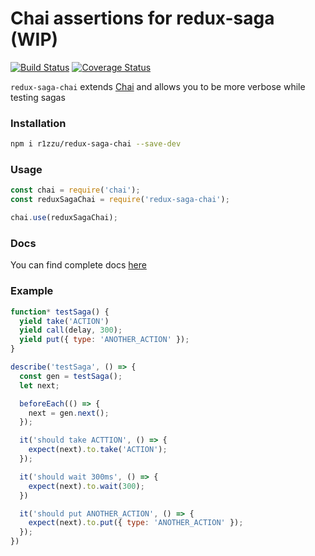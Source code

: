 # Chai assertions for redux-saga (WIP)
[![Build Status](https://travis-ci.org/R1ZZU/redux-saga-chai.svg?branch=master)](https://travis-ci.org/R1ZZU/redux-saga-chai)
[![Coverage Status](https://coveralls.io/repos/github/R1ZZU/redux-saga-chai/badge.svg?branch=master)](https://coveralls.io/github/R1ZZU/redux-saga-chai?branch=master)

`redux-saga-chai` extends [Chai](http://chaijs.com/) and allows you to be more verbose while testing sagas

### Installation
```sh
npm i r1zzu/redux-saga-chai --save-dev
```

### Usage
```js
const chai = require('chai');
const reduxSagaChai = require('redux-saga-chai');

chai.use(reduxSagaChai);
```

### Docs
You can find complete docs [here](https://github.com/R1ZZU/redux-saga-chai/blob/master/docs.md#toc)

### Example
```js
function* testSaga() {
  yield take('ACTION')
  yield call(delay, 300);
  yield put({ type: 'ANOTHER_ACTION' });
}

describe('testSaga', () => {
  const gen = testSaga();
  let next;

  beforeEach(() => {
    next = gen.next();
  });

  it('should take ACTTION', () => {
    expect(next).to.take('ACTION');
  });

  it('should wait 300ms', () => {
    expect(next).to.wait(300);
  })

  it('should put ANOTHER_ACTION', () => {
    expect(next).to.put({ type: 'ANOTHER_ACTION' });
  });
})
```
